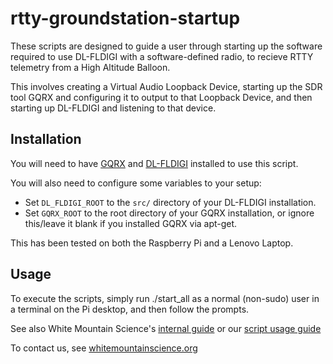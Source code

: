 # rtty-groundstation-startup
These scripts are designed to guide a user through starting up the software required
to use DL-FLDIGI with a software-defined radio, to recieve RTTY telemetry from a High Altitude Balloon.

This involves creating a Virtual Audio Loopback Device, starting up the SDR tool GQRX
and configuring it to output to that Loopback Device, and then starting up DL-FLDIGI
and listening to that device.

## Installation
You will need to have [GQRX](http://gqrx.dk/) and [DL-FLDIGI](https://ukhas.org.uk/projects:dl-fldigi) installed to use this script.

You will also need to configure some variables to your setup:
- Set `DL_FLDIGI_ROOT` to the `src/` directory of your DL-FLDIGI installation.
- Set `GQRX_ROOT` to the root directory of your GQRX installation, or ignore this/leave it blank if you installed GQRX via apt-get.

This has been tested on both the Raspberry Pi and a Lenovo Laptop.

## Usage
To execute the scripts, simply run ./start_all as a normal (non-sudo) user
in a terminal on the Pi desktop, and then follow the prompts.

See also White Mountain Science's [internal guide](https://docs.google.com/document/d/1bzXN15sgmevQ5vlYJJ5ax8ZhUK_JHZSXjYKJSROzY5U/edit#heading=h.l4br9kx5sb2g) or our [script usage guide](https://docs.google.com/document/d/1YyQdTc5vErq8AetqWkQUkAtAH35LsKyGhh1qk3cgxRU/edit?usp=sharing)

To contact us, see [whitemountainscience.org](whitemountainscience.org)
